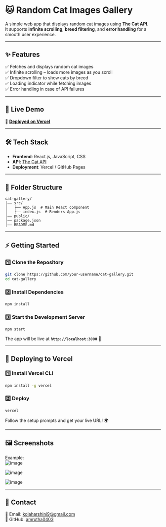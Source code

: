 # 🐱 Random Cat Images Gallery

A simple web app that displays random cat images using **The Cat API**.  
It supports **infinite scrolling**, **breed filtering**, and **error handling** for a smooth user experience.

---

## ✨ Features
✅ Fetches and displays random cat images  
✅ Infinite scrolling – loads more images as you scroll  
✅ Dropdown filter to show cats by breed  
✅ Loading indicator while fetching images  
✅ Error handling in case of API failures  

---

## 🚀 Live Demo
🔗 **[Deployed on Vercel]([https://your-vercel-url.vercel.app/](https://cat-gallery-p4vt073m3-amruthas-projects-0c4a7b9a.vercel.app/))** 

---

## 🛠️ Tech Stack
- **Frontend**: React.js, JavaScript, CSS  
- **API**: [The Cat API](https://thecatapi.com/)  
- **Deployment**: Vercel / GitHub Pages  

---

## 📂 Folder Structure
```
cat-gallery/
│—— src/
│   ├—— App.js  # Main React component
│   ├—— index.js  # Renders App.js
│—— public/
│—— package.json
│—— README.md
```

---

## ⚡ Getting Started

### **1️⃣ Clone the Repository**
```bash
git clone https://github.com/your-username/cat-gallery.git
cd cat-gallery
```

### **2️⃣ Install Dependencies**
```bash
npm install
```

### **3️⃣ Start the Development Server**
```bash
npm start
```
The app will be live at **`http://localhost:3000`** 🎉

---

## 🚀 Deploying to Vercel
### **1️⃣ Install Vercel CLI**
```bash
npm install -g vercel
```

### **2️⃣ Deploy**
```bash
vercel
```
Follow the setup prompts and get your live URL! 🌍

---

## 🖼️ Screenshots

Example:  
![image](https://github.com/user-attachments/assets/efbc82dc-484d-4249-b19f-d662000375b5)

![image](https://github.com/user-attachments/assets/b288b529-1a1b-42b5-9a2b-932760fc1625)

![image](https://github.com/user-attachments/assets/4e8e093b-9382-4e0c-a50c-06621deebddd)

---

## 📩 Contact
📧 Email: kolaharshini9@gmail.com  
🐙 GitHub: [amrutha0403](https://github.com/amrutha0403)


